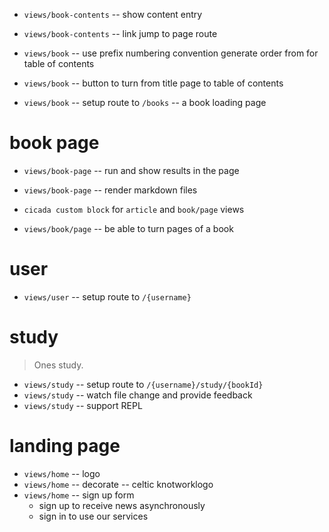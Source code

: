 - `views/book-contents` -- show content entry
- `views/book-contents` -- link jump to page route

- `views/book` -- use prefix numbering convention generate order from for table of contents
- `views/book` -- button to turn from title page to table of contents
- `views/book` -- setup route to `/books` -- a book loading page

# book page

- `views/book-page` -- run and show results in the page
- `views/book-page` -- render markdown files

- `cicada custom block` for `article` and `book/page` views

- `views/book/page` -- be able to turn pages of a book

# user

- `views/user` -- setup route to `/{username}`

# study

> Ones study.

- `views/study` -- setup route to `/{username}/study/{bookId}`
- `views/study` -- watch file change and provide feedback
- `views/study` -- support REPL

# landing page

- `views/home` -- logo
- `views/home` -- decorate -- celtic knotworklogo
- `views/home` -- sign up form
  - sign up to receive news asynchronously
  - sign in to use our services

